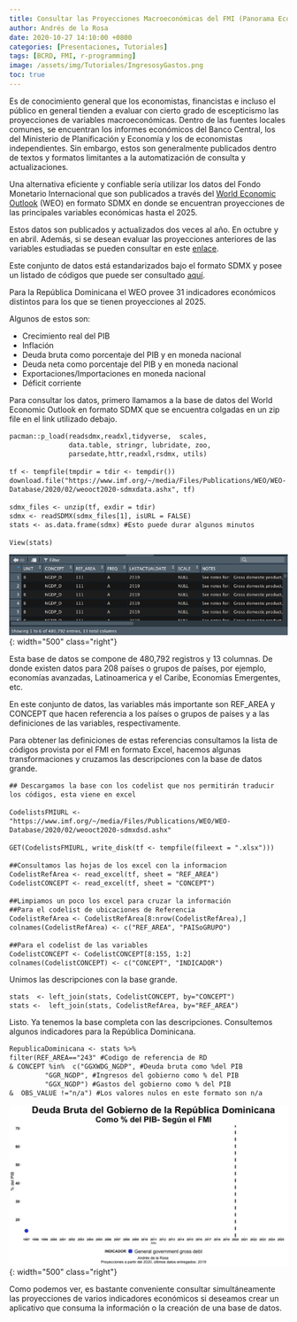 ```yaml
---
title: Consultar las Proyecciones Macroeconómicas del FMI (Panorama Económico Mundial) para la República Dominicana y el Mundo
author: Andrés de la Rosa
date: 2020-10-27 14:10:00 +0800
categories: [Presentaciones, Tutoriales]
tags: [BCRD, FMI, r-programming]
image: /assets/img/Tutoriales/IngresosyGastos.png
toc: true
---
```


Es de conocimiento general que los economistas, financistas e incluso el público en general tienden a evaluar con cierto grado de escepticismo las proyecciones de variables macroeconómicas. Dentro de las fuentes locales comunes, se encuentran los informes económicos del Banco Central, los del Ministerio de Planificación y Economía y los de economistas independientes. Sin embargo, estos son generalmente publicados dentro de textos y formatos limitantes a la automatización de consulta y actualizaciones.

Una alternativa eficiente y confiable sería utilizar los datos del Fondo Monetario Internacional que son publicados a través del [World Economic Outlook](https://www.imf.org/en/Publications/SPROLLs/world-economic-outlook-databases#sort=%40imfdate%20descending) (WEO) en formato SDMX en donde se encuentran proyecciones de las principales variables económicas hasta el 2025.

Estos datos son publicados y actualizados dos veces al año. En octubre y en abril. Además, si se desean evaluar las proyecciones anteriores de las variables estudiadas se pueden consultar en este [enlace](https://www.imf.org/external/pubs/ft/weo/data/WEOhistorical.xlsx).

Este conjunto de datos está estandarizados bajo el formato SDMX y posee un listado de códigos que puede ser consultado [aquí](https://www.imf.org/~/media/Files/Publications/WEO/WEO-Database/2020/02/weooct2020-sdmxdsd.ashx).

Para la República Dominicana el WEO provee 31 indicadores económicos distintos para los que se tienen proyecciones al 2025.

Algunos de estos son:
- Crecimiento real del PIB
- Inflación
- Deuda bruta como porcentaje del PIB y en moneda nacional
- Deuda neta como porcentaje del PIB y en moneda nacional
- Exportaciones/Importaciones en moneda nacional
- Déficit corriente

Para consultar los datos, primero llamamos a la base de datos del World Economic Outlook en formato SDMX que se encuentra colgadas en un zip file en el link utilizado debajo.


```
pacman::p_load(readsdmx,readxl,tidyverse,  scales,
               data.table, stringr, lubridate, zoo,
               parsedate,httr,readxl,rsdmx, utils)

tf <- tempfile(tmpdir = tdir <- tempdir()) 
download.file("https://www.imf.org/~/media/Files/Publications/WEO/WEO-Database/2020/02/weooct2020-sdmxdata.ashx", tf)

sdmx_files <- unzip(tf, exdir = tdir)
sdmx <- readSDMX(sdmx_files[1], isURL = FALSE)
stats <- as.data.frame(sdmx) #Esto puede durar algunos minutos

View(stats)
```

![Desktop View](/assets/img/Tutoriales/VistaTabla.png){: width="500" class="right"}

Esta base de datos se compone de 480,792 registros y 13 columnas. De donde existen datos para 208 países o grupos de países, por ejemplo, economías avanzadas, Latinoamerica y el Caribe, Economías Emergentes, etc.

En este conjunto de datos, las variables más importante son REF_AREA y CONCEPT que hacen referencia a los países o grupos de países y a las definiciones de las variables, respectivamente.

Para obtener las definiciones de estas referencias consultamos la lista de códigos provista por el FMI en formato Excel, hacemos algunas transformaciones y cruzamos las descripciones con la base de datos grande.


```
## Descargamos la base con los codelist que nos permitirán traducir los códigos, esta viene en excel

CodelistsFMIURL <- "https://www.imf.org/~/media/Files/Publications/WEO/WEO-Database/2020/02/weooct2020-sdmxdsd.ashx" 

GET(CodelistsFMIURL, write_disk(tf <- tempfile(fileext = ".xlsx")))

##Consultamos las hojas de los excel con la informacion
CodelistRefArea <- read_excel(tf, sheet = "REF_AREA")
CodelistCONCEPT <- read_excel(tf, sheet = "CONCEPT")

##Limpiamos un poco los excel para cruzar la información 
##Para el codelist de ubicaciones de Referencia
CodelistRefArea <- CodelistRefArea[8:nrow(CodelistRefArea),]
colnames(CodelistRefArea) <- c("REF_AREA", "PAISoGRUPO")

##Para el codelist de las variables
CodelistCONCEPT <- CodelistCONCEPT[8:155, 1:2]
colnames(CodelistCONCEPT) <- c("CONCEPT", "INDICADOR")
```

Unimos las descripciones con la base grande.

```
stats  <- left_join(stats, CodelistCONCEPT, by="CONCEPT")
stats <-  left_join(stats, CodelistRefArea, by="REF_AREA")
```

Listo. Ya tenemos la base completa con las descripciones. Consultemos algunos indicadores para la República Dominicana.

```
RepublicaDominicana <- stats %>%
filter(REF_AREA=="243" #Codigo de referencia de RD
& CONCEPT %in%  c("GGXWDG_NGDP", #Deuda bruta como %del PIB
         "GGR_NGDP", #Ingresos del gobierno como % del PIB
         "GGX_NGDP") #Gastos del gobierno como % del PIB
&  OBS_VALUE !="n/a") #Los valores nulos en este formato son n/a
```

![Desktop View](/assets/img/Tutoriales/DeudadelGobierno.gif){: width="500" class="right"}


Como podemos ver, es bastante conveniente consultar simultáneamente las proyecciones de varios indicadores económicos si deseamos crear un aplicativo que consuma la información o la creación de una base de datos.